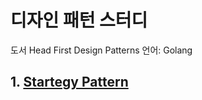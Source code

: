 # 디자인 패턴 스터디

도서 Head First Design Patterns
언어: Golang

## 1. [Startegy Pattern](https://github.com/jinsuSang/design-pattern/tree/main/01-strategy)
